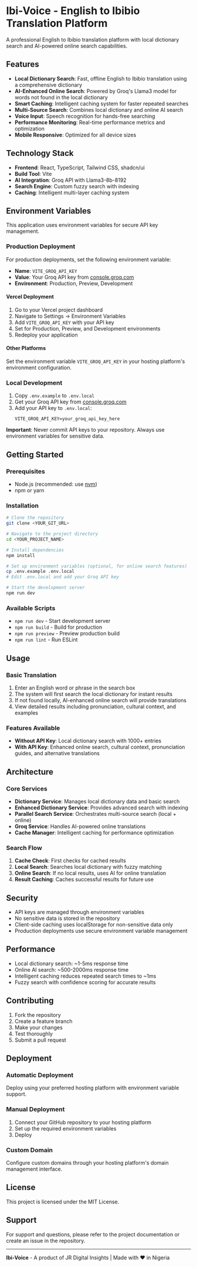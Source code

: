 # Ibi-Voice - English to Ibibio Translation Platform

A professional English to Ibibio translation platform with local dictionary search and AI-powered online search capabilities.

## Features

- **Local Dictionary Search**: Fast, offline English to Ibibio translation using a comprehensive dictionary
- **AI-Enhanced Online Search**: Powered by Groq's Llama3 model for words not found in the local dictionary
- **Smart Caching**: Intelligent caching system for faster repeated searches
- **Multi-Source Search**: Combines local dictionary and online AI search
- **Voice Input**: Speech recognition for hands-free searching
- **Performance Monitoring**: Real-time performance metrics and optimization
- **Mobile Responsive**: Optimized for all device sizes

## Technology Stack

- **Frontend**: React, TypeScript, Tailwind CSS, shadcn/ui
- **Build Tool**: Vite
- **AI Integration**: Groq API with Llama3-8b-8192
- **Search Engine**: Custom fuzzy search with indexing
- **Caching**: Intelligent multi-layer caching system

## Environment Variables

This application uses environment variables for secure API key management.

### Production Deployment

For production deployments, set the following environment variable:

- **Name**: `VITE_GROQ_API_KEY`
- **Value**: Your Groq API key from [console.groq.com](https://console.groq.com)
- **Environment**: Production, Preview, Development

#### Vercel Deployment

1. Go to your Vercel project dashboard
2. Navigate to Settings → Environment Variables
3. Add `VITE_GROQ_API_KEY` with your API key
4. Set for Production, Preview, and Development environments
5. Redeploy your application

#### Other Platforms

Set the environment variable `VITE_GROQ_API_KEY` in your hosting platform's environment configuration.

### Local Development

1. Copy `.env.example` to `.env.local`
2. Get your Groq API key from [console.groq.com](https://console.groq.com)
3. Add your API key to `.env.local`:
   ```
   VITE_GROQ_API_KEY=your_groq_api_key_here
   ```

**Important**: Never commit API keys to your repository. Always use environment variables for sensitive data.

## Getting Started

### Prerequisites

- Node.js (recommended: use [nvm](https://github.com/nvm-sh/nvm#installing-and-updating))
- npm or yarn

### Installation

```sh
# Clone the repository
git clone <YOUR_GIT_URL>

# Navigate to the project directory
cd <YOUR_PROJECT_NAME>

# Install dependencies
npm install

# Set up environment variables (optional, for online search features)
cp .env.example .env.local
# Edit .env.local and add your Groq API key

# Start the development server
npm run dev
```

### Available Scripts

- `npm run dev` - Start development server
- `npm run build` - Build for production
- `npm run preview` - Preview production build
- `npm run lint` - Run ESLint

## Usage

### Basic Translation

1. Enter an English word or phrase in the search box
2. The system will first search the local dictionary for instant results
3. If not found locally, AI-enhanced online search will provide translations
4. View detailed results including pronunciation, cultural context, and examples

### Features Available

- **Without API Key**: Local dictionary search with 1000+ entries
- **With API Key**: Enhanced online search, cultural context, pronunciation guides, and alternative translations

## Architecture

### Core Services

- **Dictionary Service**: Manages local dictionary data and basic search
- **Enhanced Dictionary Service**: Provides advanced search with indexing
- **Parallel Search Service**: Orchestrates multi-source search (local + online)
- **Groq Service**: Handles AI-powered online translations
- **Cache Manager**: Intelligent caching for performance optimization

### Search Flow

1. **Cache Check**: First checks for cached results
2. **Local Search**: Searches local dictionary with fuzzy matching
3. **Online Search**: If no local results, uses AI for online translation
4. **Result Caching**: Caches successful results for future use

## Security

- API keys are managed through environment variables
- No sensitive data is stored in the repository
- Client-side caching uses localStorage for non-sensitive data only
- Production deployments use secure environment variable management

## Performance

- Local dictionary search: ~1-5ms response time
- Online AI search: ~500-2000ms response time
- Intelligent caching reduces repeated search times to ~1ms
- Fuzzy search with confidence scoring for accurate results

## Contributing

1. Fork the repository
2. Create a feature branch
3. Make your changes
4. Test thoroughly
5. Submit a pull request

## Deployment

### Automatic Deployment

Deploy using your preferred hosting platform with environment variable support.

### Manual Deployment

1. Connect your GitHub repository to your hosting platform
2. Set up the required environment variables
3. Deploy

### Custom Domain

Configure custom domains through your hosting platform's domain management interface.

## License

This project is licensed under the MIT License.

## Support

For support and questions, please refer to the project documentation or create an issue in the repository.

---

**Ibi-Voice** - A product of JR Digital Insights | Made with ❤️ in Nigeria